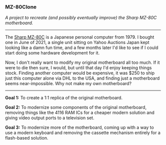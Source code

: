 ### MZ-80Clone

*A project to recreate (and possibly eventually improve) the Sharp MZ-80C motherboard.*

---

The [Sharp MZ-80C](https://www.old-computers.com/MUSEUM/computer.asp?c=418&st=1) is a Japanese personal computer from 1979. I bought one in June of 2021, a single unit sitting on Yahoo Auctions Japan kept looking like a damn fun time, and a few months later I'd like to see if I could start doing some hardware development for it.

Now, I don't really want to modify my original motherboard all too much. If it were to die then sure, I would, but until that day I'd enjoy keeping things stock. Finding another computer would be expensive, it was $250 to ship just this computer alone via DHL to the USA, and finding just a motherboard seems near-impossible. Why not make my own motherboard?

---

**Goal 1:** To create a 1:1 replica of the original motherboard.

**Goal 2:** To modernize some components of the original motherboard, removing things like the 4116 RAM ICs for a cheaper modern solution and giving video output ports to a television set.

**Goal 3:** To modernize more of the motherboard, coming up with a way to use a modern keyboard and removing the cassette mechanism entirely for a flash-based solution.
